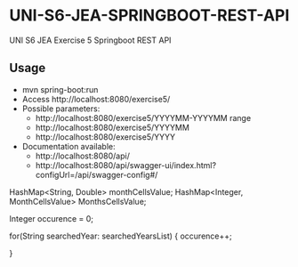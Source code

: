# UNI-S6-JEA-SPRINGBOOT-REST-API

UNI S6 JEA Exercise 5 Springboot REST API

## Usage

- mvn spring-boot:run
- Access http://localhost:8080/exercise5/
- Possible parameters:
    - http://localhost:8080/exercise5/YYYYMM-YYYYMM range
    - http://localhost:8080/exercise5/YYYYMM
    - http://localhost:8080/exercise5/YYYY
- Documentation available:
    - http://localhost:8080/api/
    - http://localhost:8080/api/swagger-ui/index.html?configUrl=/api/swagger-config#/


HashMap<String, Double> monthCellsValue;
HashMap<Integer, MonthCellsValue> MonthsCellsValue;

Integer occurence = 0;

for(String searchedYear: searchedYearsList) {
  occurence++;
  
}